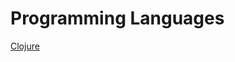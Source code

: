 # Programming Languages

[Clojure](Programming%20Languages%200ff53f3394f44532ab52dd093b005bf6/Clojure%20311a6a7b59a24039a38e39f5e8c16bdd.md)
